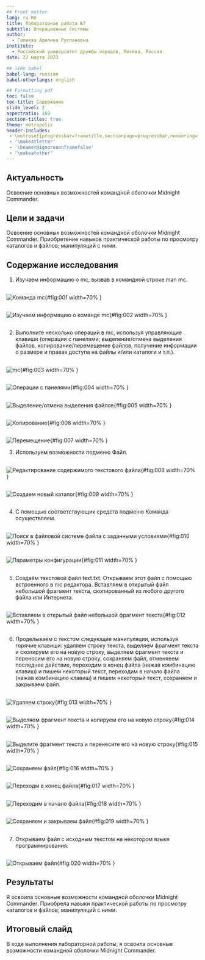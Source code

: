 ```yaml
---
## Front matter
lang: ru-RU
title: Лабораторная работа №7
subtitle: Операционные системы
author:
  - Галиева Аделина Руслановна
institute:
  - Российский университет дружбы народов, Москва, Россия
date: 22 марта 2023

## i18n babel
babel-lang: russian
babel-otherlangs: english

## Formatting pdf
toc: false
toc-title: Содержание
slide_level: 2
aspectratio: 169
section-titles: true
theme: metropolis
header-includes:
 - \metroset{progressbar=frametitle,sectionpage=progressbar,numbering=fraction}
 - '\makeatletter'
 - '\beamer@ignorenonframefalse'
 - '\makeatother'
---
```



## Актуальность


Освоение основных возможностей командной оболочки Midnight Commander.


## Цели и задачи


Освоение основных возможностей командной оболочки Midnight Commander. Приобретение навыков практической работы по просмотру каталогов и файлов; манипуляций
с ними.


## Содержание исследования


1. Изучаем информацию о mc, вызвав в командной строке man mc. 


##


![Команда mc](image/1.png){#fig:001 width=70% }


##


![Изучаем информацию о команде mc](image/2.png){#fig:002 width=70% }


##


2. Выполните несколько операций в mc, используя управляющие клавиши (операции с панелями; выделение/отмена выделения файлов, копирование/перемещение файлов, получение информации о размере и правах доступа на файлы и/или каталоги и т.п.). 

##


![mc](image/3.png){#fig:003 width=70% }


##


![Операции с панелями](image/4.png){#fig:004 width=70% }


##


![Выделение/отмена выделения файлов](image/5.png){#fig:005 width=70% }


##


![Копирование](image/6.png){#fig:006 width=70% }


##


![Перемещение](image/7.png){#fig:007 width=70% }


3. Используем возможности подменю Файл.


##


![Редактирование содержимого текстового файла](image/8.png){#fig:008 width=70% }


##


![Создаем новый каталог](image/9.png){#fig:009 width=70% } 


##


4. С помощью соответствующих средств подменю Команда осуществляем. 


##


![Поиск в файловой системе файла с заданными условиями](image/10.png){#fig:010 width=70% }


##


![Параметры конфигурации](image/11.png){#fig:011 width=70% }


##


5. Создаём текстовой файл text.txt. Открываем этот файл с помощью встроенного в mc редактора. Вставляем в открытый файл небольшой фрагмент текста, скопированный из любого другого файла или Интернета. 


##


![Вставляем в открытый файл небольшой фрагмент текста](image/12.png){#fig:012 width=70% }


##


6. Проделываем с текстом следующие манипуляции, используя горячие клавиши: удаляем строку текста, выделяем фрагмент текста и скопируем его на новую строку, выделяем фрагмент текста и переносим его на новую строку, сохраняем файл, отменяеем последнее действие, переходим в конец файла (нажав комбинацию клавиш) и пишем некоторый текст, переходим в начало файла (нажав комбинацию клавиш) и пишем некоторый текст, сохраняем и закрываем файл. 


##


![Удаляем строку](image/13.png){#fig:013 width=70% }


##


![Выделяем фрагмент текста и копируем его на новую строку](image/14.png){#fig:014 width=70% }


##


![Выделите фрагмент текста и перенесите его на новую строку](image/15.png){#fig:015 width=70% }


##


![Сохраняем файл](image/16.png){#fig:016 width=70% }


##


![Переходм в конец файла](image/17.png){#fig:017 width=70% }


##


![Переходим в начало файла](image/18.png){#fig:018 width=70% }


##


![Сохраняем и закрываем файл](image/19.png){#fig:019 width=70% }


##


7. Открываем файл с исходным текстом на некотором языке программирования.


##


![Открываем файл](image/20.png){#fig:020 width=70% }


## Результаты


Я освоила основные возможности командной оболочки Midnight Commander. Приобрела навыки практической работы по просмотру каталогов и файлов; манипуляций с ними.


## Итоговый слайд


В ходе выполнения лабораторной работы, я освоила основные возможности командной оболочки Midnight Commander.

